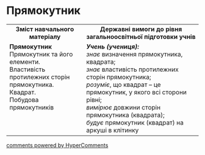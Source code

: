 <div id="hypercomments_widget" class="js-hypercomments-widget invisible"></div>

# Прямокутник
<table>
  <tr>
    <td width="40%" align="center"><b>Зміст навчального матеріалу<b></td>
    <td width="60%" align="center"><b>Державні вимоги до рівня загальноосвітньої підготовки учнів</b></td>
  </tr>
  <tr>
    <td width="40%" style="vertical-align:top !important;"><b>Прямокутник</b><br>
Прямокутник та його елементи.<br>
Властивість протилежних сторін прямокутника.<br>
Квадрат.<br>
Побудова прямокутників <br></td>
    <td width="60%" style="vertical-align:top !important;"><i><b>Учень (учениця):</b></i><br>
<i>знає</i> визначення прямокутника, квадрата;<br>
<i>знає</i> властивість протилежних сторін прямокутника;<br>
<i>розуміє</i>, що квадрат – це прямокутник, у якого всі сторони рівні;<br>
<i>вимірює</i> довжини сторін прямокутника (квадрата);<br>
<i>будує</i> прямокутник (квадрат) на аркуші в клітинку<br></td>
  </tr>
</table>

<div class="js-hypercomments-container">
    <a href="http://hypercomments.com" class="hc-link" title="comments widget">comments powered by HyperComments</a>
</div>
